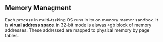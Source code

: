 ## Memory Managment

Each process in multi-tasking OS runs in its on memory memor sandbox. It is **virual address space**, in 32-bit mode is alswas 4gb block of memory addresses. These addressed are mapped to physical memory by page tables. 
